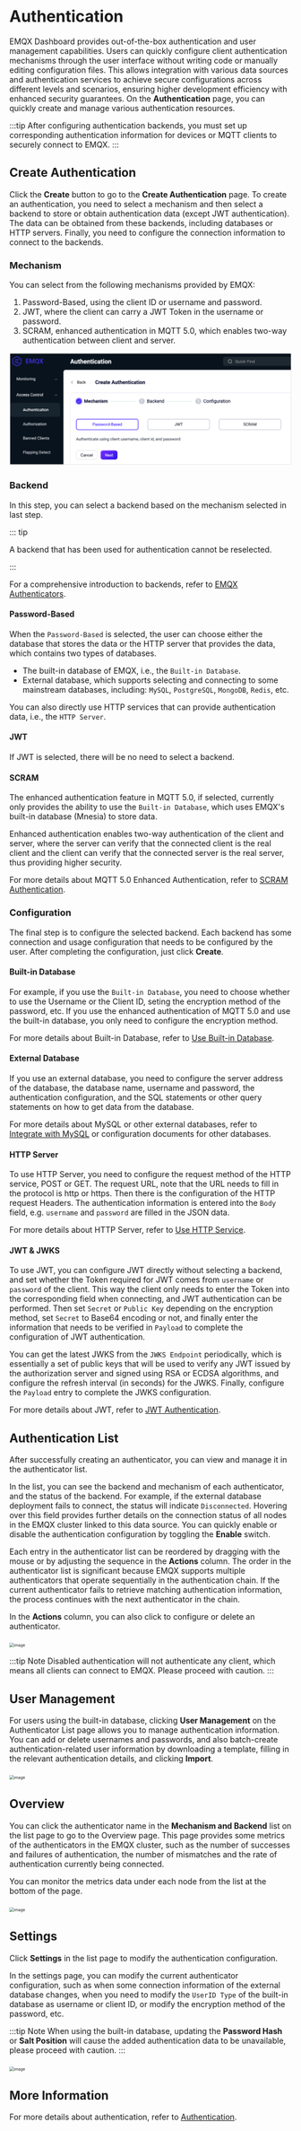 # Authentication

EMQX Dashboard provides out-of-the-box authentication and user management capabilities. Users can quickly configure client authentication mechanisms through the user interface without writing code or manually editing configuration files. This allows integration with various data sources and authentication services to achieve secure configurations across different levels and scenarios, ensuring higher development efficiency with enhanced security guarantees. On the **Authentication** page, you can quickly create and manage various authentication resources.

:::tip
After configuring authentication backends, you must set up corresponding authentication information for devices or MQTT clients to securely connect to EMQX.
:::

## Create Authentication

Click the **Create** button to go to the **Create Authentication** page. To create an authentication, you need to select a mechanism and then select a backend to store or obtain authentication data (except JWT authentication). The data can be obtained from these backends, including databases or HTTP servers. Finally, you need to configure the connection information to connect to the backends.

### Mechanism

You can select from the following mechanisms provided by EMQX:

1. Password-Based, using the client ID or username and password.
2. JWT, where the client can carry a JWT Token in the username or password.
3. SCRAM, enhanced authentication in MQTT 5.0, which enables two-way authentication between client and server.

<img src="./assets/create-authn.png" alt="image" style="zoom:50%;" />

### Backend

In this step, you can select a backend based on the mechanism selected in last step.

::: tip

A backend that has been used for authentication cannot be reselected.

:::

For a comprehensive introduction to backends, refer to [EMQX Authenticators](../access-control/authn/authn.md#emqx-authenticator).

#### Password-Based

When the `Password-Based` is selected, the user can choose either the database that stores the data or the HTTP server that provides the data, which contains two types of databases.

- The built-in database of EMQX, i.e., the `Built-in Database`.
- External database, which supports selecting and connecting to some mainstream databases, including: `MySQL`, `PostgreSQL`, `MongoDB`, `Redis`, etc.

You can also directly use HTTP services that can provide authentication data, i.e., the `HTTP Server`.

#### JWT

If JWT is selected, there will be no need to select a backend.

#### SCRAM

The enhanced authentication feature in MQTT 5.0, if selected, currently only provides the ability to use the `Built-in Database`, which uses EMQX's built-in database (Mnesia) to store data.

Enhanced authentication enables two-way authentication of the client and server, where the server can verify that the connected client is the real client and the client can verify that the connected server is the real server, thus providing higher security.

For more details about MQTT 5.0 Enhanced Authentication, refer to [SCRAM Authentication](../access-control/authn/scram.md).

### Configuration

The final step is to configure the selected backend. Each backend has some connection and usage configuration that needs to be configured by the user. After completing the configuration, just click **Create**. 

#### Built-in Database

For example, if you use the `Built-in Database`, you need to choose whether to use the Username or the Client ID, seting the encryption method of the password, etc. If you use the enhanced authentication of MQTT 5.0 and use the built-in database, you only need to configure the encryption method.

For more details about Built-in Database, refer to [Use Built-in Database](../access-control/authn/mnesia.md).

#### External Database

If you use an external database, you need to configure the server address of the database, the database name, username and password, the authentication configuration, and the SQL statements or other query statements on how to get data from the database.

For more details about MySQL or other external databases, refer to [Integrate with MySQL](../access-control/authn/mysql.md) or configuration documents for other databases.

#### HTTP Server

To use HTTP Server, you need to configure the request method of the HTTP service, POST or GET. The request URL, note that the URL needs to fill in the protocol is http or https. Then there is the configuration of the HTTP request Headers. The authentication information is entered into the `Body` field, e.g. `username` and `password` are filled in the JSON data.

For more details about HTTP Server, refer to [Use HTTP Service](../access-control/authn/http.md).

#### JWT & JWKS

To use JWT, you can configure JWT directly without selecting a backend, and set whether the Token required for JWT comes from `username` or `password` of the client. This way the client only needs to enter the Token into the corresponding field when connecting, and JWT authentication can be performed. Then set `Secret` or `Public Key` depending on the encryption method, set `Secret` to Base64 encoding or not, and finally enter the information that needs to be verified in `Payload` to complete the configuration of JWT authentication.

You can get the latest JWKS from the `JWKS Endpoint` periodically, which is essentially a set of public keys that will be used to verify any JWT issued by the authorization server and signed using RSA or ECDSA algorithms, and configure the refresh interval (in seconds) for the JWKS. Finally, configure the `Payload` entry to complete the JWKS configuration.

For more details about JWT, refer to [JWT Authentication](../access-control/authn/jwt.md).

## Authentication List

After successfully creating an authenticator, you can view and manage it in the authenticator list.

In the list, you can see the backend and mechanism of each authenticator, and the status of the backend. For example, if the external database deployment fails to connect, the status will indicate `Disconnected`. Hovering over this field provides further details on the connection status of all nodes in the EMQX cluster linked to this data source. You can quickly enable or disable the authentication configuration by toggling the **Enable** switch.

Each entry in the authenticator list can be reordered by dragging with the mouse or by adjusting the sequence in the **Actions** column. The order in the authenticator list is significant because EMQX supports multiple authenticators that operate sequentially in the authentication chain. If the current authenticator fails to retrieve matching authentication information, the process continues with the next authenticator in the chain.

In the **Actions** column, you can also click to configure or delete an authenticator.

<img src="./assets/authn-list.png" alt="image" style="zoom:50%;" />

:::tip Note
Disabled authentication will not authenticate any client, which means all clients can connect to EMQX. Please proceed with caution.
:::

## User Management

For users using the built-in database, clicking **User Management** on the Authenticator List page allows you to manage authentication information. You can add or delete usernames and passwords, and also batch-create authentication-related user information by downloading a template, filling in the relevant authentication details, and clicking **Import**.

<img src="./assets/authn-users.png" alt="image" style="zoom:50%;" />

## Overview

You can click the authenticator name in the **Mechanism and Backend** list on the list page to go to the Overview page. This page provides some metrics of the authenticators in the EMQX cluster, such as the number of successes and failures of authentication, the number of mismatches and the rate of authentication currently being connected.

You can monitor the metrics data under each node from the list at the bottom of the page.

<img src="./assets/authn-overview.png" alt="image" style="zoom:50%;" />

## Settings

Click **Settings** in the list page to modify the authentication configuration.

In the settings page, you can modify the current authenticator configuration, such as when some connection information of the external database changes, when you need to modify the `UserID Type` of the built-in database as username or client ID, or modify the encryption method of the password, etc.

:::tip Note
When using the built-in database, updating the **Password Hash** or **Salt Position** will cause the added authentication data to be unavailable, please proceed with caution.
:::

<img src="./assets/authn-settings.png" alt="image" style="zoom:50%;" />

## More Information

For more details about authentication, refer to [Authentication](../access-control/authn/authn.md).
